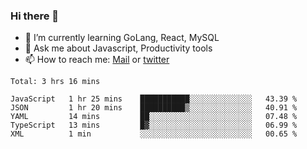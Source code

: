 ### Hi there 👋

- 🌱 I’m currently learning GoLang, React, MySQL
- 💬 Ask me about Javascript, Productivity tools 
- 📫 How to reach me: [Mail](mailto:kvaishak47@gmail.com) or [twitter](https://twitter.com/kvaish4k)

<!--START_SECTION:waka-->
```text
Total: 3 hrs 16 mins

JavaScript   1 hr 25 mins    ███████████░░░░░░░░░░░░░░   43.39 % 
JSON         1 hr 20 mins    ██████████▒░░░░░░░░░░░░░░   40.91 % 
YAML         14 mins         ██░░░░░░░░░░░░░░░░░░░░░░░   07.48 % 
TypeScript   13 mins         █▓░░░░░░░░░░░░░░░░░░░░░░░   06.99 % 
XML          1 min           ░░░░░░░░░░░░░░░░░░░░░░░░░   00.65 % 
```
<!--END_SECTION:waka-->
